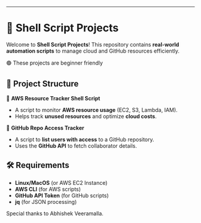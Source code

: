 ---

# 🚀 Shell Script Projects  

Welcome to **Shell Script Projects**! This repository contains **real-world automation scripts** to manage cloud and GitHub resources efficiently.  

🟢 These projects are beginner friendly

## 📂 Project Structure  

🔹 **AWS Resource Tracker Shell Script**  
   - A script to monitor **AWS resource usage** (EC2, S3, Lambda, IAM).  
   - Helps track **unused resources** and optimize **cloud costs**.  

🔹 **GitHub Repo Access Tracker**  
   - A script to **list users with access** to a GitHub repository.  
   - Uses the **GitHub API** to fetch collaborator details.  

## 🛠️ Requirements  
- **Linux/MacOS** (or AWS EC2 Instance)  
- **AWS CLI** (for AWS scripts)  
- **GitHub API Token** (for GitHub scripts)  
- **jq** (for JSON processing) 

Special thanks to Abhishek Veeramalla.


